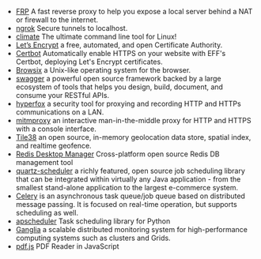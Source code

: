 * [FRP](https://github.com/fatedier/frp) A fast reverse proxy to help you expose a local server behind a NAT or firewall to the internet.
* [ngrok](https://ngrok.com/) Secure tunnels to localhost.
* [climate](https://github.com/adtac/climate) The ultimate command line tool for Linux!
* [Let’s Encrypt](https://letsencrypt.org/) a free, automated, and open Certificate Authority.
* [Certbot](https://certbot.eff.org/) Automatically enable HTTPS on your website with EFF's Certbot, deploying Let's Encrypt certificates.
* [Browsix](https://browsix.org/) a Unix-like operating system for the browser.
* [swagger](http://swagger.io/) a powerful open source framework backed by a large ecosystem of tools that helps you design, build, document, and consume your RESTful APIs.
* [hyperfox](https://hyperfox.org/) a security tool for proxying and recording HTTP and HTTPs communications on a LAN.
* [mitmproxy](http://mitmproxy.org) an interactive man-in-the-middle proxy for HTTP and HTTPS with a console interface.
* [Tile38](http://tile38.com/) an open source, in-memory geolocation data store, spatial index, and realtime geofence.
* [Redis Desktop Manager](https://redisdesktop.com/) Cross-platform open source Redis DB management tool
* [quartz-scheduler](http://www.quartz-scheduler.org/) a richly featured, open source job scheduling library that can be integrated within virtually any Java application - from the smallest stand-alone application to the largest e-commerce system.
* [Celery](http://www.celeryproject.org/) is an asynchronous task queue/job queue based on distributed message passing.	It is focused on real-time operation, but supports scheduling as well.
* [apscheduler](https://github.com/agronholm/apscheduler) Task scheduling library for Python
* [Ganglia](http://ganglia.info/) a scalable distributed monitoring system for high-performance computing systems such as clusters and Grids.
* [pdf.js](https://github.com/mozilla/pdf.js) PDF Reader in JavaScript
